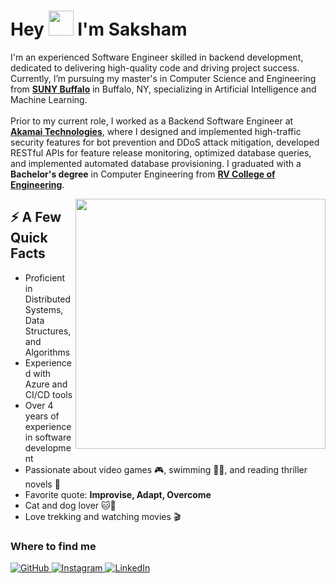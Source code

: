 <h1>Hey <img src="https://slackmojis.com/emojis/4594-blob-wave/download" width="40"/> I'm Saksham</h1>
<p>I'm an experienced Software Engineer skilled in backend development, dedicated to delivering high-quality code and driving project success. Currently, I’m pursuing my master's in Computer Science and Engineering from <a href="https://www.buffalo.edu/" target="_blank"><strong>SUNY Buffalo</strong></a> in Buffalo, NY, specializing in Artificial Intelligence and Machine Learning. <br><br>Prior to my current role, I worked as a Backend Software Engineer at <a href="https://www.akamai.com/" target="_blank"><strong>Akamai Technologies</strong></a>, where I designed and implemented high-traffic security features for bot prevention and DDoS attack mitigation, developed RESTful APIs for feature release monitoring, optimized database queries, and implemented automated database provisioning. I graduated with a <strong>Bachelor's degree</strong> in Computer Engineering from <a href="https://www.rvce.edu.in/" target="_blank"><strong>RV College of Engineering</strong></a>.</p>

<img align="right" src="https://i.imgur.com/4SdB78W.gif" width="400" height="400" />
<h2>⚡️ A Few Quick Facts</h2>
<ul>
  <li>Proficient in Distributed Systems, Data Structures, and Algorithms</li>
  <li>Experienced with Azure and CI/CD tools</li>
  <li>Over 4 years of experience in software development</li>
  <li>Passionate about video games 🎮, swimming 🏊🏼, and reading thriller novels 📖</li>
  <li>Favorite quote: <strong>Improvise, Adapt, Overcome</strong></li>
  <li>Cat and dog lover 🐱🐶</li>
  <li>Love trekking and watching movies 🎬</li>
</ul>

<h3>Where to find me</h3>
<p>
  <a href="https://github.com/Saksham-Lakhera" target="_blank">
    <img alt="GitHub" src="https://img.shields.io/badge/GitHub-%2312100E.svg?&style=for-the-badge&logo=Github&logoColor=white" />
  </a>  
  <a href="https://www.instagram.com/saksham_lakhera" target="_blank">
    <img alt="Instagram" src="https://img.shields.io/badge/Instagram-E4405F?style=for-the-badge&logo=instagram&logoColor=white" />
  </a>  
  <a href="https://www.linkedin.com/in/sakshamlakhera/" target="_blank">
    <img alt="LinkedIn" src="https://img.shields.io/badge/linkedin-%230077B5.svg?&style=for-the-badge&logo=linkedin&logoColor=white" />
  </a>
</p>
<br><br><br><br>
